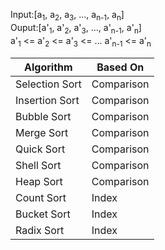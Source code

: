 
Input:[a<sub>1</sub>, a<sub>2</sub>, a<sub>3</sub>, ..., a<sub>n-1</sub>, a<sub>n</sub>]  
Ouput:[a'<sub>1</sub>, a'<sub>2</sub>, a'<sub>3</sub>, ..., a'<sub>n-1</sub>, a'<sub>n</sub>]  
a'<sub>1</sub> <= a'<sub>2</sub> <= a'<sub>3</sub> <= ... a'<sub>n-1</sub> <= a'<sub>n</sub>  

| Algorithm    | Based On |
|--------------|------------------|
|Selection Sort| Comparison       |
|Insertion Sort| Comparison       |
|Bubble Sort| Comparison       |
|Merge Sort| Comparison       |
|Quick Sort| Comparison       |
|Shell Sort| Comparison       |
|Heap Sort| Comparison       |
|Count Sort| Index       |
|Bucket Sort| Index       |
|Radix Sort| Index       |